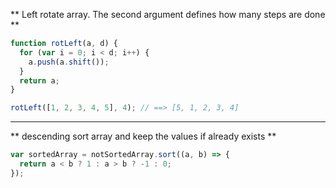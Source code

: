 ** Left rotate array. The second argument defines how many steps are done **

```js
function rotLeft(a, d) {
  for (var i = 0; i < d; i++) {
    a.push(a.shift());
  }
  return a;
}

rotLeft([1, 2, 3, 4, 5], 4); // ==> [5, 1, 2, 3, 4]
```

---

** descending sort array and keep the values if already exists **

```js
var sortedArray = notSortedArray.sort((a, b) => {
  return a < b ? 1 : a > b ? -1 : 0;
});
```
